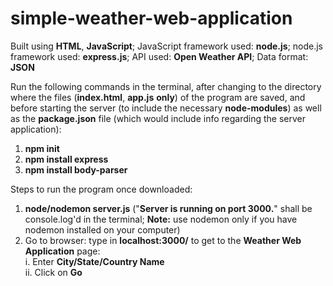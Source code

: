 # simple-weather-web-application

Built using **HTML**, **JavaScript**; JavaScript framework used: **node.js**; node.js framework used: **express.js**; API used: **Open Weather API**; Data format: **JSON**

Run the following commands in the terminal, after changing to the directory where the files (**index.html**, **app.js** **only**) of the program are saved, and before starting the server (to include the necessary **node-modules**) as well as the **package.json** file (which would include info regarding the server application):

1. **npm init**
2. **npm install express**
3. **npm install body-parser**

Steps to run the program once downloaded:

1. **node/nodemon server.js** ("**Server is running on port 3000.**" shall be console.log'd in the terminal; **Note:** use nodemon only if you have nodemon installed on your computer)
2. Go to browser: type in **localhost:3000/** to get to the **Weather Web Application** page:<br>
   i. Enter **City/State/Country Name**<br>
  ii. Click on **Go**
